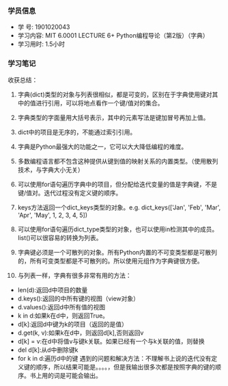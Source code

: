 ### 学员信息

- 学    号: 1901020043
- 学习内容: MIT 6.0001 LECTURE 6+ Python编程导论（第2版）（字典）
- 学习用时: 1.5小时

### 学习笔记

收获总结：

1. 字典(dict)类型的对象与列表很相似，都是可变的，区别在于字典使用键对其中的值进行引用，可以将地点看作一个键/值对的集合。

2. 字典类型的字面量用大括号表示，其中的元素写法是键加冒号再加上值。

3. dict中的项目是无序的，不能通过索引引用。

4. 字典是Python最强大的功能之一，它可以大大降低编程的难度。

5. 多数编程语言都不包含这种提供从键到值的映射关系的内置类型。（使用散列技术，与字典大小无关）

6. 可以使用for语句遍历字典中的项目，但分配给迭代变量的值是字典键，不是键/值对。迭代过程没有定义键的顺序。

7. keys方法返回一个dict_keys类型的对象。e.g. dict_keys(['Jan', 'Feb', 'Mar', 'Apr', 'May', 1, 2, 3, 4, 5])

8. 可以使用for语句遍历dict_type类型的对象，也可以使用in检测其中的成员。list()可以很容易的转换为列表。

9. 字典键必须是一个可散列的对象。所有Python内置的不可变类型都是可散列的，所有可变类型都是不可散列的。所以使用元组作为字典键很方便。

10. 与列表一样，字典有很多非常有用的方法：
   - len(d):返回d中项目的数量
   - d.keys():返回的中所有键的视图（view对象）
   - d.values():返回d中所有值的视图
   - k in d:如果k在d中，则返回True。
   - d[k]:返回d中键为k的项目（返回的是值）
   - d.get(k, v):如果k在d中，则返回d[k],否则返回v
   - d[k] = v:在d中将值v与键k关联。如果已经有一个与k关联的值，则替换
   - del d[k]:从d中删除键k
   - for k in d:遍历d中的键
遇到的问题和解决方法：不理解书上说的迭代没有定义键的顺序，所以结果可能是。。。。，但是我输出很多次都是按照字典的键的顺序。书上用的词是可能会输出。